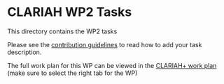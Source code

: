 # CLARIAH WP2 Tasks

This directory contains the WP2 tasks

Please see the [contribution guidelines](../CONTRIBUTING.md) to read how to add your task description.

The full work plan for this WP can be viewed in the  [CLARIAH+ work plan](https://docs.google.com/spreadsheets/d/e/2PACX-1vTXKu7TKL_ow2y-d5yV9u0y_WaSUp9iLP884MCwqHXNfkw8p4RxP30Lo0EBbtG4ARFsUpnzyRy00M2W/pubhtml#) (make sure to select the right tab for the WP)
